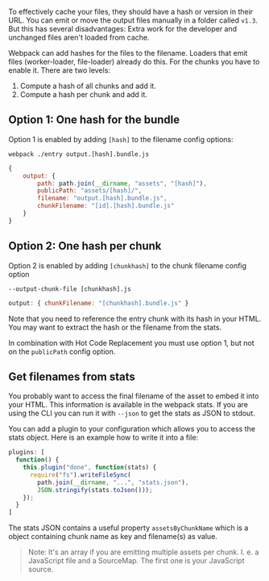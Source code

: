To effectively cache your files, they should have a hash or version in their URL. You can emit or move the output files manually in a folder called `v1.3`. But this has several disadvantages: Extra work for the developer and unchanged files aren't loaded from cache.

Webpack can add hashes for the files to the filename. Loaders that emit files (worker-loader, file-loader) already do this. For the chunks you have to enable it. There are two levels:

1. Compute a hash of all chunks and add it.
2. Compute a hash per chunk and add it.

## Option 1: One hash for the bundle

Option 1 is enabled by adding `[hash]` to the filename config options:

`webpack ./entry output.[hash].bundle.js`

``` javascript
{
	output: {
		path: path.join(__dirname, "assets", "[hash]"),
		publicPath: "assets/[hash]/",
		filename: "output.[hash].bundle.js",
		chunkFilename: "[id].[hash].bundle.js"
	}
}
```

## Option 2: One hash per chunk

Option 2 is enabled by adding `[chunkhash]` to the chunk filename config option

`--output-chunk-file [chunkhash].js`

```javascript
output: { chunkFilename: "[chunkhash].bundle.js" }
```

Note that you need to reference the entry chunk with its hash in your HTML. You may want to extract the hash or the filename from the stats.

In combination with Hot Code Replacement you must use option 1, but not on the `publicPath` config option.

## Get filenames from stats

You probably want to access the final filename of the asset to embed it into your HTML. This information is available in the webpack stats. If you are using the CLI you can run it with `--json` to get the stats as JSON to stdout.

You can add a plugin to your configuration which allows you to access the stats object. Here is an example how to write it into a file:

``` javascript
plugins: [
  function() {
    this.plugin("done", function(stats) {
      require("fs").writeFileSync(
        path.join(__dirname, "...", "stats.json"),
        JSON.stringify(stats.toJson()));
    });
  }
]
```

The stats JSON contains a useful property `assetsByChunkName` which is a object containing chunk name as key and filename(s) as value.

> Note: It's an array if you are emitting multiple assets per chunk. I. e. a JavaScript file and a SourceMap. The first one is your JavaScript source.

